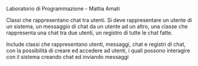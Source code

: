 Laboratorio di Programmazione - Mattia Amati

Classi che rappresentano chat tra utenti. Si deve rappresentare un utente di un sistema,
un messaggio di chat da un utente ad un altro, una classe che rappresenta una chat tra due utenti,
un registro di tutte le chat fatte.

Include classi che rappresentano utenti, messaggi, chat e registri di chat, con la possibilità
di creare ed accedere ad utenti, i quali possono interagire con il sistema creando chat ed inviando messaggi
